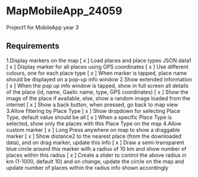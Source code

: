 # MapMobileApp_24059
Project1 for MobileApp year 3

## Requirements

1.Display markers on the map
 [ x ] Load places and place types JSON data1
 [ x ] Display marker for all places using GPS coordinates
 [ x ] Use different colours, one for each place type
 [ x ] When marker is tapped, place name should be displayed on a pop-up info window
2.Show extended information
 [ x ] When the pop up info window is tapped, show in full screen all details of the place (id, name, Gaelic name, type, GPS coordinates)
 [ x ] Show the image of the place if available, else, show a random image loaded from the internet
 [ x ] Show a back button, when pressed, go back to map view
3.Allow filtering by Place Type
 [ x ] Show dropdown for selecting Place Type, default value should be all
 [ x ] When a specific Place Type is selected, show only the places with this Place Type on the map
4.Allow custom marker
 [ x ] Long Press anywhere on map to show a draggable marker
 [ x ] Show distance2 to the nearest place (from the downloaded data), and on drag marker, update this info
 [ x ] Draw a semi-transparent blue circle around this marker with a radius of 10 km and show number of places within this radius
 [ x ] Create a slider to control the above radius in km (1-1000, default 10) and on change, update the circle on the map and update number of places within the radius info shown accordingly
